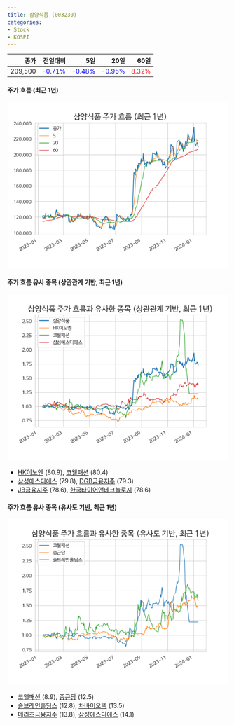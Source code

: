 ```yaml
---
title: 삼양식품 (003230)
categories:
- Stock
- KOSPI
---
```


|종가|전일대비|5일|20일|60일|
|---:|-------:|--:|---:|---:|
|209,500|<span style="color: blue">-0.71%</span>|<span style="color: blue">-0.48%</span>|<span style="color: blue">-0.95%</span>|<span style="color: red">8.32%</span>|

<!-- more -->

#### 주가 흐름 (최근 1년)
![003230](/assets/images/stock/003230.png)


#### 주가 흐름 유사 종목 (상관관계 기반, 최근 1년)
![003230](/assets/images/stock/003230_corr.png)
- [HK이노엔](/195940/) (80.9), [코웰패션](/033290/) (80.4)
- [삼성에스디에스](/018260/) (79.8), [DGB금융지주](/139130/) (79.3)
- [JB금융지주](/175330/) (78.6), [한국타이어앤테크놀로지](/161390/) (78.6)


#### 주가 흐름 유사 종목 (유사도 기반, 최근 1년)
![003230](/assets/images/stock/003230_sim.png)
- [코웰패션](/033290/) (8.9), [종근당](/185750/) (12.5)
- [솔브레인홀딩스](/036830/) (12.8), [차바이오텍](/085660/) (13.5)
- [메리츠금융지주](/138040/) (13.8), [삼성에스디에스](/018260/) (14.1)